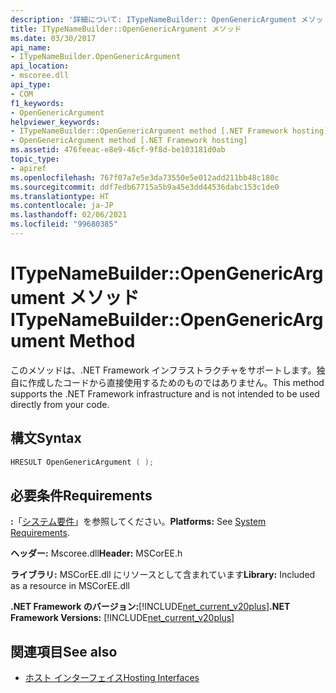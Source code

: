 ```yaml
---
description: '詳細について: ITypeNameBuilder:: OpenGenericArgument メソッド'
title: ITypeNameBuilder::OpenGenericArgument メソッド
ms.date: 03/30/2017
api_name:
- ITypeNameBuilder.OpenGenericArgument
api_location:
- mscoree.dll
api_type:
- COM
f1_keywords:
- OpenGenericArgument
helpviewer_keywords:
- ITypeNameBuilder::OpenGenericArgument method [.NET Framework hosting]
- OpenGenericArgument method [.NET Framework hosting]
ms.assetid: 476feeac-e8e9-46cf-9f8d-be103181d0ab
topic_type:
- apiref
ms.openlocfilehash: 767f07a7e5e3da73550e5e012add211bb48c180c
ms.sourcegitcommit: ddf7edb67715a5b9a45e3dd44536dabc153c1de0
ms.translationtype: HT
ms.contentlocale: ja-JP
ms.lasthandoff: 02/06/2021
ms.locfileid: "99680385"
---
```

# <a name="itypenamebuilderopengenericargument-method"></a><span data-ttu-id="8eaf6-103">ITypeNameBuilder::OpenGenericArgument メソッド</span><span class="sxs-lookup"><span data-stu-id="8eaf6-103">ITypeNameBuilder::OpenGenericArgument Method</span></span>

<span data-ttu-id="8eaf6-104">このメソッドは、.NET Framework インフラストラクチャをサポートします。独自に作成したコードから直接使用するためのものではありません。</span><span class="sxs-lookup"><span data-stu-id="8eaf6-104">This method supports the .NET Framework infrastructure and is not intended to be used directly from your code.</span></span>  
  
## <a name="syntax"></a><span data-ttu-id="8eaf6-105">構文</span><span class="sxs-lookup"><span data-stu-id="8eaf6-105">Syntax</span></span>  
  
```cpp  
HRESULT OpenGenericArgument ( );  
```  
  
## <a name="requirements"></a><span data-ttu-id="8eaf6-106">必要条件</span><span class="sxs-lookup"><span data-stu-id="8eaf6-106">Requirements</span></span>  

 <span data-ttu-id="8eaf6-107">**:**「[システム要件](../../get-started/system-requirements.md)」を参照してください。</span><span class="sxs-lookup"><span data-stu-id="8eaf6-107">**Platforms:** See [System Requirements](../../get-started/system-requirements.md).</span></span>  
  
 <span data-ttu-id="8eaf6-108">**ヘッダー:** Mscoree.dll</span><span class="sxs-lookup"><span data-stu-id="8eaf6-108">**Header:** MSCorEE.h</span></span>  
  
 <span data-ttu-id="8eaf6-109">**ライブラリ:** MSCorEE.dll にリソースとして含まれています</span><span class="sxs-lookup"><span data-stu-id="8eaf6-109">**Library:** Included as a resource in MSCorEE.dll</span></span>  
  
 <span data-ttu-id="8eaf6-110">**.NET Framework のバージョン:**[!INCLUDE[net_current_v20plus](../../../../includes/net-current-v20plus-md.md)]</span><span class="sxs-lookup"><span data-stu-id="8eaf6-110">**.NET Framework Versions:** [!INCLUDE[net_current_v20plus](../../../../includes/net-current-v20plus-md.md)]</span></span>  
  
## <a name="see-also"></a><span data-ttu-id="8eaf6-111">関連項目</span><span class="sxs-lookup"><span data-stu-id="8eaf6-111">See also</span></span>

- [<span data-ttu-id="8eaf6-112">ホスト インターフェイス</span><span class="sxs-lookup"><span data-stu-id="8eaf6-112">Hosting Interfaces</span></span>](hosting-interfaces.md)
